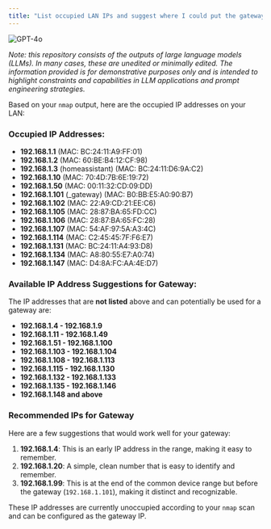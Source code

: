 ```yaml
---
title: "List occupied LAN IPs and suggest where I could put the gateway"
---
```

![GPT-4o](https://img.shields.io/badge/GPT--4o-3333FF?style=for-the-badge&logo=openai&logoColor=white)



*Note: this repository consists of the outputs of large language models (LLMs). In many cases, these are unedited or minimally edited. The information provided is for demonstrative purposes only and is intended to highlight constraints and capabilities in LLM applications and prompt engineering strategies.*


Based on your `nmap` output, here are the occupied IP addresses on your LAN:

### Occupied IP Addresses:
- **192.168.1.1** (MAC: BC:24:11:A9:FF:01)
- **192.168.1.2** (MAC: 60:BE:B4:12:CF:98)
- **192.168.1.3** (homeassistant) (MAC: BC:24:11:D6:9A:C2)
- **192.168.1.10** (MAC: 70:4D:7B:6E:19:72)
- **192.168.1.50** (MAC: 00:11:32:CD:09:DD)
- **192.168.1.101** (_gateway) (MAC: B0:BB:E5:A0:90:B7)
- **192.168.1.102** (MAC: 22:A9:CD:21:EE:C6)
- **192.168.1.105** (MAC: 28:87:BA:65:FD:CC)
- **192.168.1.106** (MAC: 28:87:BA:65:FC:28)
- **192.168.1.107** (MAC: 54:AF:97:5A:A3:4C)
- **192.168.1.114** (MAC: C2:45:45:7F:F6:E7)
- **192.168.1.131** (MAC: BC:24:11:A4:93:D8)
- **192.168.1.134** (MAC: A8:80:55:E7:A0:74)
- **192.168.1.147** (MAC: D4:8A:FC:AA:4E:D7)

### Available IP Address Suggestions for Gateway:
The IP addresses that are **not listed** above and can potentially be used for a gateway are:

- **192.168.1.4 - 192.168.1.9**
- **192.168.1.11 - 192.168.1.49**
- **192.168.1.51 - 192.168.1.100**
- **192.168.1.103 - 192.168.1.104**
- **192.168.1.108 - 192.168.1.113**
- **192.168.1.115 - 192.168.1.130**
- **192.168.1.132 - 192.168.1.133**
- **192.168.1.135 - 192.168.1.146**
- **192.168.1.148 and above**

### Recommended IPs for Gateway
Here are a few suggestions that would work well for your gateway:

1. **192.168.1.4**: This is an early IP address in the range, making it easy to remember.
2. **192.168.1.20**: A simple, clean number that is easy to identify and remember.
3. **192.168.1.99**: This is at the end of the common device range but before the gateway (`192.168.1.101`), making it distinct and recognizable.

These IP addresses are currently unoccupied according to your `nmap` scan and can be configured as the gateway IP.